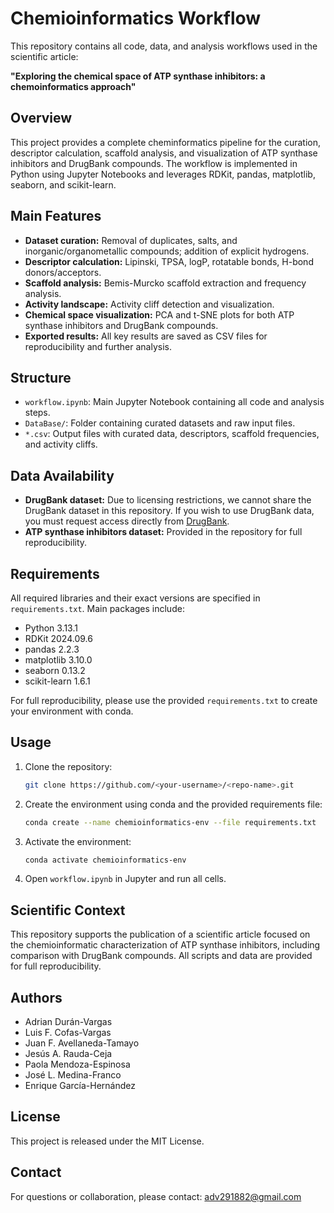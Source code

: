 # Chemioinformatics Workflow

This repository contains all code, data, and analysis workflows used in the scientific article:

**"Exploring the chemical space of ATP synthase inhibitors: a chemoinformatics approach"**

## Overview
This project provides a complete cheminformatics pipeline for the curation, descriptor calculation, scaffold analysis, and visualization of ATP synthase inhibitors and DrugBank compounds. The workflow is implemented in Python using Jupyter Notebooks and leverages RDKit, pandas, matplotlib, seaborn, and scikit-learn.

## Main Features
- **Dataset curation:** Removal of duplicates, salts, and inorganic/organometallic compounds; addition of explicit hydrogens.
- **Descriptor calculation:** Lipinski, TPSA, logP, rotatable bonds, H-bond donors/acceptors.
- **Scaffold analysis:** Bemis-Murcko scaffold extraction and frequency analysis.
- **Activity landscape:** Activity cliff detection and visualization.
- **Chemical space visualization:** PCA and t-SNE plots for both ATP synthase inhibitors and DrugBank compounds.
- **Exported results:** All key results are saved as CSV files for reproducibility and further analysis.

## Structure
- `workflow.ipynb`: Main Jupyter Notebook containing all code and analysis steps.
- `DataBase/`: Folder containing curated datasets and raw input files.
- `*.csv`: Output files with curated data, descriptors, scaffold frequencies, and activity cliffs.

## Data Availability
- **DrugBank dataset:** Due to licensing restrictions, we cannot share the DrugBank dataset in this repository. If you wish to use DrugBank data, you must request access directly from [DrugBank](https://go.drugbank.com/releases/latest).
- **ATP synthase inhibitors dataset:** Provided in the repository for full reproducibility.

## Requirements
All required libraries and their exact versions are specified in `requirements.txt`. Main packages include:
- Python 3.13.1
- RDKit 2024.09.6
- pandas 2.2.3
- matplotlib 3.10.0
- seaborn 0.13.2
- scikit-learn 1.6.1

For full reproducibility, please use the provided `requirements.txt` to create your environment with conda.

## Usage
1. Clone the repository:
   ```bash
   git clone https://github.com/<your-username>/<repo-name>.git
   ```
2. Create the environment using conda and the provided requirements file:
   ```bash
   conda create --name chemioinformatics-env --file requirements.txt
   ```
3. Activate the environment:
   ```bash
   conda activate chemioinformatics-env
   ```
4. Open `workflow.ipynb` in Jupyter and run all cells.

## Scientific Context
This repository supports the publication of a scientific article focused on the chemioinformatic characterization of ATP synthase inhibitors, including comparison with DrugBank compounds. All scripts and data are provided for full reproducibility.

## Authors
- Adrian Durán-Vargas
- Luis F. Cofas-Vargas
- Juan F. Avellaneda-Tamayo
- Jesús A. Rauda-Ceja
- Paola Mendoza-Espinosa
- José L. Medina-Franco
- Enrique García-Hernández

## License
This project is released under the MIT License.

## Contact
For questions or collaboration, please contact: adv291882@gmail.com
